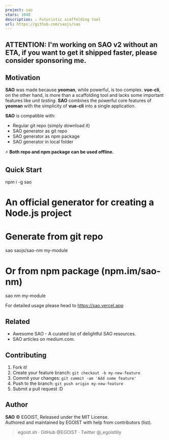 ```yaml
---
project: sao
stars: 1048
description: ⚔ Futuristic scaffolding tool
url: https://github.com/saojs/sao
---
```


ATTENTION: I'm working on SAO v2 without an ETA, if you want to get it shipped faster, please consider sponsoring me.
---------------------------------------------------------------------------------------------------------------------

  

Motivation
----------

**SAO** was made because **yeoman**, while powerful, is too complex. **vue-cli**, on the other hand, is more than a scaffolding tool and lacks some important features like _unit testing_. **SAO** combines the powerful core features of **yeoman** with the simplicity of **vue-cli** into a single application.

**SAO** is compatible with:

-   Regular git repo (simply download it)
-   SAO generator as git repo
-   SAO generator as npm package
-   SAO generator in local folder

⚡ ️**Both repo and npm package can be used offline.**

Quick Start
-----------

npm i -g sao

# An official generator for creating a Node.js project
# Generate from git repo
sao saojs/sao-nm my-module
# Or from npm package (npm.im/sao-nm)
sao nm my-module

For detailed usage please head to https://sao.vercel.app

Related
-------

-   Awesome SAO - A curated list of delightful SAO resources.
-   SAO articles on medium.com.

Contributing
------------

1.  Fork it!
2.  Create your feature branch: `git checkout -b my-new-feature`
3.  Commit your changes: `git commit -am 'Add some feature'`
4.  Push to the branch: `git push origin my-new-feature`
5.  Submit a pull request :D

Author
------

**SAO** © EGOIST, Released under the MIT License.  
Authored and maintained by EGOIST with help from contributors (list).

> egoist.sh · GitHub @EGOIST · Twitter @\_egoistlily

